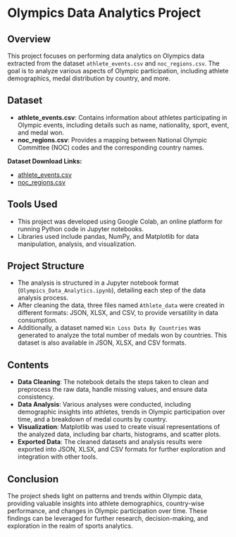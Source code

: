 # Olympics Data Analytics Project

## Overview
This project focuses on performing data analytics on Olympics data extracted from the dataset `athlete_events.csv` and `noc_regions.csv`. The goal is to analyze various aspects of Olympic participation, including athlete demographics, medal distribution by country, and more.

## Dataset
- **athlete_events.csv**: Contains information about athletes participating in Olympic events, including details such as name, nationality, sport, event, and medal won.
- **noc_regions.csv**: Provides a mapping between National Olympic Committee (NOC) codes and the corresponding country names.

**Dataset Download Links:**
- [athlete_events.csv](https://drive.google.com/file/d/1stu-JrwFFcDRcFRMXtDDfhrX_ghOpuwD/view)
- [noc_regions.csv](https://drive.google.com/file/d/15KJKTtlrvsILcPp9cASDm-AMhhv5Cq-G/view)

## Tools Used
- This project was developed using Google Colab, an online platform for running Python code in Jupyter notebooks.
- Libraries used include pandas, NumPy, and Matplotlib for data manipulation, analysis, and visualization.

## Project Structure
- The analysis is structured in a Jupyter notebook format (`Olympics_Data_Analytics.ipynb`), detailing each step of the data analysis process.
- After cleaning the data, three files named `Athlete_data` were created in different formats: JSON, XLSX, and CSV, to provide versatility in data consumption.
- Additionally, a dataset named `Win Loss Data By Countries` was generated to analyze the total number of medals won by countries. This dataset is also available in JSON, XLSX, and CSV formats.

## Contents
- **Data Cleaning**: The notebook details the steps taken to clean and preprocess the raw data, handle missing values, and ensure data consistency.
- **Data Analysis**: Various analyses were conducted, including demographic insights into athletes, trends in Olympic participation over time, and a breakdown of medal counts by country.
- **Visualization**: Matplotlib was used to create visual representations of the analyzed data, including bar charts, histograms, and scatter plots.
- **Exported Data**: The cleaned datasets and analysis results were exported into JSON, XLSX, and CSV formats for further exploration and integration with other tools.

## Conclusion
The project sheds light on patterns and trends within Olympic data, providing valuable insights into athlete demographics, country-wise performance, and changes in Olympic participation over time. These findings can be leveraged for further research, decision-making, and exploration in the realm of sports analytics.
```

